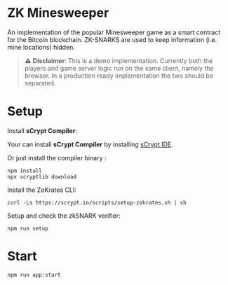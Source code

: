 # ZK Minesweeper

An implementation of the popular Minesweeper game as a smart contract for the Bitcoin blockchain. ZK-SNARKS are used to keep information (i.e. mine locations) hidden.

> :warning: **Disclaimer**: This is a demo implementation. Currently both the players and game server logic run on the same client, namely the browser. In a production ready implementation the two should be separated.

# Setup

Install **sCrypt Compiler**:


Your can install **sCrypt Compiler** by installing [sCrypt IDE](https://marketplace.visualstudio.com/items?itemName=bsv-scrypt.sCrypt).

Or just install the compiler binary :

```
npm install
npx scryptlib download
```


Install the ZoKrates CLI:

```
curl -Ls https://scrypt.io/scripts/setup-zokrates.sh | sh
```

Setup and check the zkSNARK verifier:

```
npm run setup
```

# Start

```
npm run app:start
```

